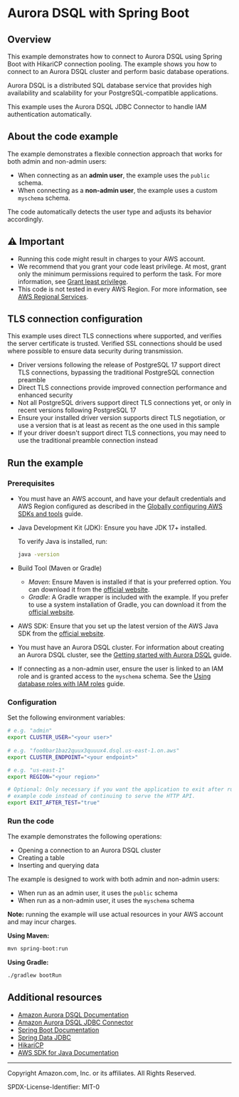 # Aurora DSQL with Spring Boot

## Overview

This example demonstrates how to connect to Aurora DSQL using Spring Boot with HikariCP connection pooling. The example
shows you how to connect to an Aurora DSQL cluster and perform basic database operations.

Aurora DSQL is a distributed SQL database service that provides high availability and scalability for
your PostgreSQL-compatible applications.

This example uses the Aurora DSQL JDBC Connector to handle IAM authentication automatically.

## About the code example

The example demonstrates a flexible connection approach that works for both admin and non-admin users:

* When connecting as an **admin user**, the example uses the `public` schema.
* When connecting as a **non-admin user**, the example uses a custom `myschema` schema.

The code automatically detects the user type and adjusts its behavior accordingly.

## ⚠️ Important

* Running this code might result in charges to your AWS account.
* We recommend that you grant your code least privilege. At most, grant only the
  minimum permissions required to perform the task. For more information, see
  [Grant least privilege](https://docs.aws.amazon.com/IAM/latest/UserGuide/best-practices.html#grant-least-privilege).
* This code is not tested in every AWS Region. For more information, see
  [AWS Regional Services](https://aws.amazon.com/about-aws/global-infrastructure/regional-product-services).

## TLS connection configuration

This example uses direct TLS connections where supported, and verifies the server certificate is trusted. Verified SSL
connections should be used where possible to ensure data security during transmission.

* Driver versions following the release of PostgreSQL 17 support direct TLS connections, bypassing the traditional
  PostgreSQL connection preamble
* Direct TLS connections provide improved connection performance and enhanced security
* Not all PostgreSQL drivers support direct TLS connections yet, or only in recent versions following PostgreSQL 17
* Ensure your installed driver version supports direct TLS negotiation, or use a version that is at least as recent as
  the one used in this sample
* If your driver doesn't support direct TLS connections, you may need to use the traditional preamble connection instead

## Run the example

### Prerequisites

* You must have an AWS account, and have your default credentials and AWS Region
  configured as described in the
  [Globally configuring AWS SDKs and tools](https://docs.aws.amazon.com/credref/latest/refdocs/creds-config-files.html)
  guide.
* Java Development Kit (JDK): Ensure you have JDK 17+ installed.

  To verify Java is installed, run:

   ```bash
   java -version
   ```

* Build Tool (Maven or Gradle)
    - _Maven_: Ensure Maven is installed if that is your preferred option. You can download it from
      the [official website](https://maven.apache.org/download.cgi).
    - _Gradle_: A Gradle wrapper is included with the example. If you prefer to use a system installation of Gradle, you
      can download it from the [official website](https://gradle.org/install/).
* AWS SDK: Ensure that you set up the latest version of the AWS Java
  SDK from the [official website](https://docs.aws.amazon.com/sdk-for-java/latest/developer-guide/setup.html).
* You must have an Aurora DSQL cluster. For information about creating an Aurora DSQL cluster, see the
  [Getting started with Aurora DSQL](https://docs.aws.amazon.com/aurora-dsql/latest/userguide/getting-started.html)
  guide.
* If connecting as a non-admin user, ensure the user is linked to an IAM role and is granted access to the `myschema`
  schema. See the
  [Using database roles with IAM roles](https://docs.aws.amazon.com/aurora-dsql/latest/userguide/using-database-and-iam-roles.html)
  guide.

### Configuration

Set the following environment variables:

```bash
# e.g. "admin"
export CLUSTER_USER="<your user>"
  
# e.g. "foo0bar1baz2quux3quuux4.dsql.us-east-1.on.aws"
export CLUSTER_ENDPOINT="<your endpoint>"

# e.g. "us-east-1"
export REGION="<your region>"

# Optional: Only necessary if you want the application to exit after running the
# example code instead of continuing to serve the HTTP API.
export EXIT_AFTER_TEST="true"
```

### Run the code

The example demonstrates the following operations:

- Opening a connection to an Aurora DSQL cluster
- Creating a table
- Inserting and querying data

The example is designed to work with both admin and non-admin users:

- When run as an admin user, it uses the `public` schema
- When run as a non-admin user, it uses the `myschema` schema

**Note:** running the example will use actual resources in your AWS account and may incur charges.

**Using Maven:**

```bash
mvn spring-boot:run
```

**Using Gradle:**

```bash
./gradlew bootRun
```

## Additional resources

- [Amazon Aurora DSQL Documentation](https://docs.aws.amazon.com/aurora-dsql/latest/userguide/what-is-aurora-dsql.html)
- [Amazon Aurora DSQL JDBC Connector](https://github.com/awslabs/aurora-dsql-jdbc-connector)
- [Spring Boot Documentation](https://spring.io/projects/spring-boot)
- [Spring Data JDBC](https://spring.io/projects/spring-data-jdbc)
- [HikariCP](https://github.com/brettwooldridge/HikariCP)
- [AWS SDK for Java Documentation](https://docs.aws.amazon.com/sdk-for-java/)

---

Copyright Amazon.com, Inc. or its affiliates. All Rights Reserved.

SPDX-License-Identifier: MIT-0
